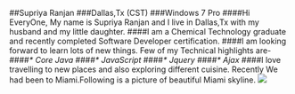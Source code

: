 ##Supriya Ranjan
###Dallas,Tx (CST)
###Windows 7 Pro
####Hi EveryOne, My name is Supriya Ranjan and I live in Dallas,Tx with my husband and my little daughter.
####I am a Chemical Technology graduate and recently completed Software Developer certification.
####I am looking forward to learn lots of new things. Few of my Technical highlights are-
####_* Core Java_
####_* JavaScript_
####_* Jquery_
####_* Ajax_
####I love travelling to new places and also exploring different cuisine. Recently We had been to Miami.Following is a picture of beautiful Miami skyline.
![](http://wallpapercave.com/wp/RZuwCkS.jpg)
